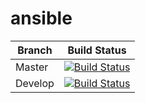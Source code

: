 ansible
=======
| Branch | Build Status |
|--------|--------------|
| Master | [![Build Status](https://travis-ci.org/dreadknot/ansible-playground.svg?branch=master)](https://travis-ci.org/dreadknot/ansible-playground) |
| Develop | [![Build Status](https://travis-ci.org/dreadknot/ansible-playground.svg?branch=develop)](https://travis-ci.org/dreadknot/ansible-playground) |
